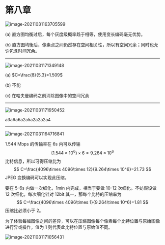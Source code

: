 # 第八章

![image-20211031163705599](https://markdown-1303167219.cos.ap-shanghai.myqcloud.com/image-20211031163705599.png)

(a) 直方图均衡过后，每个灰度级概率趋于相等，使用变长编码毫无优势。

(b) 直方图均衡后，像素点之间仍然存在空间相关性，所以有空间冗余；同时也允许包含时间冗余。

****

![image-20211031171349148](https://markdown-1303167219.cos.ap-shanghai.myqcloud.com/image-20211031171349148.png)

(a) $C=\frac{8}{5.3}=1.509$

(b) 不能

(c) 在哈夫曼编码之前消除图像中的空间冗余

****

![image-20211031171950452](https://markdown-1303167219.cos.ap-shanghai.myqcloud.com/image-20211031171950452.png)

a3a6a6a2a5a2a2a2a4

****

![image-20211031164716841](https://markdown-1303167219.cos.ap-shanghai.myqcloud.com/image-20211031164716841.png)

1.544 Mbps 的传输率在 6s 内可以传输
$$
(1.544\times 10^6)\times 6=9.264\times 10^6
$$
比特信息，所以可得压缩比为
$$
C=\frac{4096\times 4096\times 12}{9.264\times 10^6}=21.73
$$
JPEG 变换编码可以实现此压缩。

要在 5-6s 内做一次细化，1min 内完成，相当于要做 10-12 次细化。不妨假设做 12 次细化，每次细化针对 12bit 其一，那每个比特的压缩率为
$$
C=\frac{4096\times 4096\times 1}{9.264\times 10^6}=1.81
$$
压缩比必须小于 2。

为了体验每幅图像之间的差异，可以在压缩图像每个像素每个比特位置与原始图像进行异或操作，值为 1 则代表此比特位置与原始值不同。

![image-20211031171056431](https://markdown-1303167219.cos.ap-shanghai.myqcloud.com/image-20211031171056431.png)